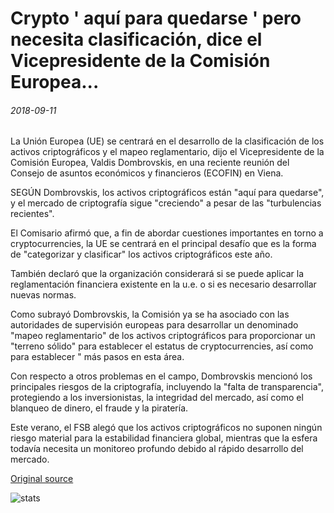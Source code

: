 # Crypto ' aquí para quedarse ' pero necesita clasificación, dice el Vicepresidente de la Comisión Europea...

###### 2018-09-11

La Unión Europea (UE) se centrará en el desarrollo de la clasificación de los activos criptográficos y el mapeo reglamentario, dijo el Vicepresidente de la Comisión Europea, Valdis Dombrovskis, en una reciente reunión del Consejo de asuntos económicos y financieros (ECOFIN) en Viena.

SEGÚN Dombrovskis, los activos criptográficos están "aquí para quedarse", y el mercado de criptografía sigue "creciendo" a pesar de las "turbulencias recientes".

El Comisario afirmó que, a fin de abordar cuestiones importantes en torno a cryptocurrencies, la UE se centrará en el principal desafío que es la forma de "categorizar y clasificar" los activos criptográficos este año.

También declaró que la organización considerará si se puede aplicar la reglamentación financiera existente en la u.e. o si es necesario desarrollar nuevas normas.

Como subrayó Dombrovskis, la Comisión ya se ha asociado con las autoridades de supervisión europeas para desarrollar un denominado "mapeo reglamentario" de los activos criptográficos para proporcionar un "terreno sólido" para establecer el estatus de cryptocurrencies, así como para establecer " más pasos en esta área.

Con respecto a otros problemas en el campo, Dombrovskis mencionó los principales riesgos de la criptografía, incluyendo la "falta de transparencia", protegiendo a los inversionistas, la integridad del mercado, así como el blanqueo de dinero, el fraude y la piratería.

Este verano, el FSB alegó que los activos criptográficos no suponen ningún riesgo material para la estabilidad financiera global, mientras que la esfera todavía necesita un monitoreo profundo debido al rápido desarrollo del mercado.

[Original source](https://cointelegraph.com/news/crypto-here-to-stay-but-needs-classification-says-european-commission-vice-president)

![stats](https://c.statcounter.com/11760860/0/a89fa40b/1/ "stats")